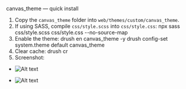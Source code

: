 canvas_theme — quick install

1. Copy the `canvas_theme` folder into `web/themes/custom/canvas_theme`.
2. If using SASS, compile `css/style.scss` into `css/style.css`:
   npx sass css/style.scss css/style.css --no-source-map
3. Enable the theme:
   drush en canvas_theme -y
   drush config-set system.theme default canvas_theme
4. Clear cache:
   drush cr
5. Screenshot:

- ![Alt text](my-first-drupal10-app/web/themes/custom/canvas/images/home_page.png)

- ![Alt text](my-first-drupal10-app/web/themes/custom/canvas/images/about_page.png)
